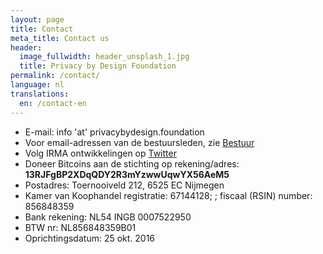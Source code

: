 ```yaml
---
layout: page
title: Contact
meta_title: Contact us
header:
  image_fullwidth: header_unsplash_1.jpg
  title: Privacy by Design Foundation
permalink: /contact/
language: nl
translations:
  en: /contact-en
---
```


 * E-mail: info 'at' privacybydesign.foundation
 * Voor email-adressen van de bestuursleden, zie [Bestuur](/bestuur)
 * Volg IRMA ontwikkelingen op [Twitter](https://twitter.com/IRMA_privacy)
 * Doneer Bitcoins aan de stichting op rekening/adres: **13RJFgBP2XDqQDY2R3mYzwwUqwYX56AeM5**
 * Postadres: Toernooiveld 212, 6525 EC Nijmegen
 * Kamer van Koophandel registratie: 67144128; ; fiscaal (RSIN) number: 856848359
 * Bank rekening: NL54 INGB 0007522950
 * BTW nr: NL856848359B01
 * Oprichtingsdatum: 25 okt. 2016

